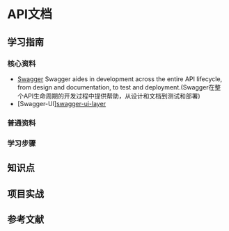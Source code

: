 # API文档

## 学习指南

### 核心资料

* [Swagger](https://swagger.io) Swagger aides in development across the entire API lifecycle, from design and documentation, to test and deployment.(Swagger在整个API生命周期的开发过程中提供帮助，从设计和文档到测试和部署)
* [Swagger-UI][swagger-ui-layer](https://github.com/caspar-chen/swagger-ui-layer)

### 普通资料

### 学习步骤

## 知识点

## 项目实战

## 参考文献
